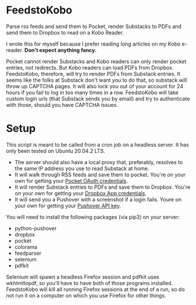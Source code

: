 # FeedstoKobo
Parse rss feeds and send them to Pocket, render Substacks to PDFs and send them to Dropbox to read on a Kobo Reader.

I wrote this for myself because I prefer reading long articles on my Kobo e-reader.
**Don't expect anything fancy.**

Pocket cannot render Substacks and Kobo readers can only render pocket entries, not redirects.
But Kobo readers can load PDFs from Dropbox.
FeedstoKobo, therefore, will try to render PDFs from Substack entries.
It seems like the folks at Substack don't want you to do that, so substack will throw up CAPTCHA pages.
It will also lock you out of your account for 24 hours if you fail to log in too many times in a row.
FeedstoKobo will take custom login urls (that Substack sends you by email) and try to authenticate with those, should you have CAPTCHA issues.

# Setup
This script is meant to be called from a cron job on a headless server. It has only been tested on Ubuntu 20.04.2 LTS.

- The server should also have a local proxy that, preferably, resolves to the same IP address you use to read Substack at home.
- It will walk through RSS feeds and save them to pocket. You're on your own for getting your [Pocket OAuth credentials](https://getpocket.com/developer/apps/new).
- It will render Substack entries to PDFs and save them to Dropbox. You're on your own for getting your [Dropbox App credentials](https://www.dropbox.com/developers/reference/getting-started#app%20console).
- It will send you a Pushover with a screenshot if a login fails. Youre on your own for getting your [Pushover API key](https://pushover.net/api).

You will need to install the following packages (via pip3) on your server:
- python-pushover
- dropbox
- pocket
- colorama
- feedparser
- selenium
- pdfkit

Selenium will spawn a headless Firefox session and pdfkit uses wkhtmltopdf, so you'll have to have both of those programs installed.
FeedstoKobo will kill all running Firefox sessions at the end of a run, so do not run it on a computer on which you use Firefox for other things.
